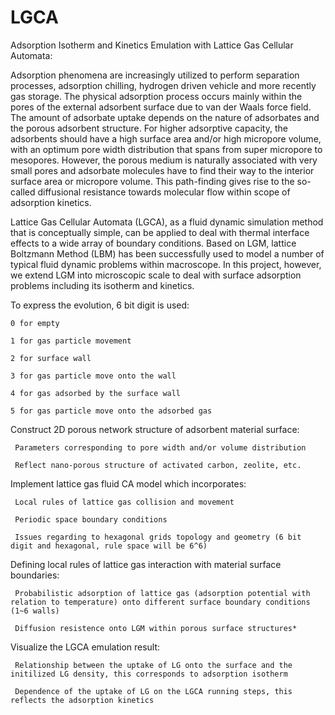 LGCA
====

Adsorption Isotherm and Kinetics Emulation with Lattice Gas Cellular Automata:

Adsorption phenomena are increasingly utilized to perform separation processes, adsorption chilling, hydrogen driven vehicle and more recently gas storage. The physical adsorption process occurs mainly within the pores of the external adsorbent surface due to van der Waals force field. The amount of adsorbate uptake depends on the nature of adsorbates and the porous adsorbent structure. For higher adsorptive capacity, the adsorbents should have a high surface area and/or high micropore volume, with an optimum pore width distribution that spans from super micropore to mesopores. However, the porous medium is naturally associated with very small pores and adsorbate molecules have to find their way to the interior surface area or micropore volume. This path-finding gives rise to the so-called diffusional resistance towards molecular flow within scope of adsorption kinetics.

Lattice Gas Cellular Automata (LGCA), as a fluid dynamic simulation method that is conceptually simple, can be applied to deal with thermal interface effects to a wide array of boundary conditions. Based on LGM, lattice Boltzmann Method (LBM) has been successfully used to model a number of typical fluid dynamic problems within macroscope. In this project, however, we extend LGM into microscopic scale to deal with surface adsorption problems including its isotherm and kinetics.

To express the evolution, 6 bit digit is used: 

	0 for empty
	
	1 for gas particle movement
	
	2 for surface wall
	
	3 for gas particle move onto the wall
	
	4 for gas adsorbed by the surface wall
	
	5 for gas particle move onto the adsorbed gas
	
Construct 2D porous network structure of adsorbent material surface: 

	 Parameters corresponding to pore width and/or volume distribution
	
	 Reflect nano-porous structure of activated carbon, zeolite, etc.
	
Implement lattice gas fluid CA model which incorporates: 
        
	 Local rules of lattice gas collision and movement
	
	 Periodic space boundary conditions
	
	 Issues regarding to hexagonal grids topology and geometry (6 bit digit and hexagonal, rule space will be 6^6)
	
Defining local rules of lattice gas interaction with material surface boundaries:

	 Probabilistic adsorption of lattice gas (adsorption potential with relation to temperature) onto different surface boundary conditions (1~6 walls)
	
	 Diffusion resistence onto LGM within porous surface structures*
	
Visualize the LGCA emulation result:

	 Relationship between the uptake of LG onto the surface and the initilized LG density, this corresponds to adsorption isotherm
		
	 Dependence of the uptake of LG on the LGCA running steps, this reflects the adsorption kinetics
